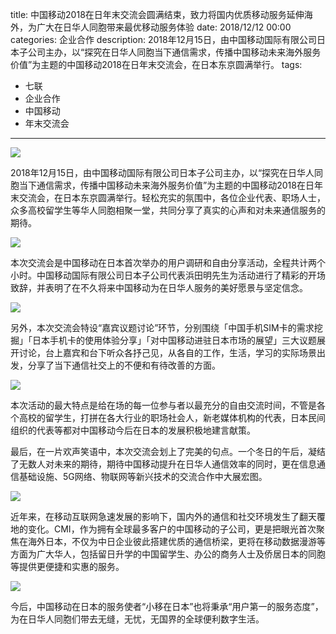 title: 中国移动2018在日年末交流会圆满结束，致力将国内优质移动服务延伸海外，为广大在日华人同胞带来最优移动服务体验
date: 2018/12/12 00:00
categories: 企业合作
description: 2018年12月15日，由中国移动国际有限公司日本子公司主办，以“探究在日华人同胞当下通信需求，传播中国移动未来海外服务价值”为主题的中国移动2018在日年末交流会，在日本东京圆满举行。
tags:
- 七联
- 企业合作
- 中国移动
- 年末交流会

---

![](https://mmbiz.qpic.cn/mmbiz_jpg/SC4EWHYY3MgPs9H20j9SWOR68UeqEqrjfb9pichMU68ep3SkrXmu32owTx90oV2qE91XZgzWLEn0wNC3ALTpSZA/640.jpeg)

2018年12月15日，由中国移动国际有限公司日本子公司主办，以“探究在日华人同胞当下通信需求，传播中国移动未来海外服务价值”为主题的中国移动2018在日年末交流会，在日本东京圆满举行。轻松充实的氛围中，各位企业代表、职场人士，众多高校留学生等华人同胞相聚一堂，共同分享了真实的心声和对未来通信服务的期待。

![](https://mmbiz.qpic.cn/mmbiz_jpg/SC4EWHYY3MgPs9H20j9SWOR68UeqEqrjGLg6k8gebE3axOaZm0QXicmia8MwKehia4YWwIeM6Rw8H8IL9NGsIPCDw/640.jpeg)

本次交流会是中国移动在日本首次举办的用户调研和自由分享活动，全程共计两个小时。中国移动国际有限公司日本子公司代表浜田明先生为活动进行了精彩的开场致辞，并表明了在不久将来中国移动为在日华人服务的美好愿景与坚定信念。

![](https://mmbiz.qpic.cn/mmbiz_jpg/SC4EWHYY3MgPs9H20j9SWOR68UeqEqrjIuqWWk3FlEOib2JiaDrI042icoTv41rbibTmTJoqRgjxvjSic7icvTNZgynA/640.jpeg)

另外，本次交流会特设“嘉宾议题讨论”环节，分别围绕「中国手机SIM卡的需求挖掘」「日本手机卡的使用体验分享」「对中国移动进驻日本市场的展望」三大议题展开讨论，台上嘉宾和台下听众各抒己见，从各自的工作，生活，学习的实际场景出发，分享了当下通信社交上的不便和有待改善的方面。

![](https://mmbiz.qpic.cn/mmbiz_jpg/SC4EWHYY3MgPs9H20j9SWOR68UeqEqrjg77QCwHlCXY531Wh7NaPiaT8SZ0OLyM1tUvMCxZ8fIo6vwSZwyAu0icA/640.jpeg)

本次活动的最大特点是给在场的每一位参与者以最充分的自由交流时间，不管是各个高校的留学生，打拼在各大行业的职场社会人，新老媒体机构的代表，日本民间组织的代表等都对中国移动今后在日本的发展积极地建言献策。

最后，在一片欢声笑语中，本次交流会划上了完美的句点。一个冬日的午后，凝结了无数人对未来的期待，期待中国移动提升在日华人通信效率的同时，更在信息通信基础设施、5G网络、物联网等新兴技术的交流合作中大展宏图。

![](https://mmbiz.qpic.cn/mmbiz_jpg/SC4EWHYY3MgPs9H20j9SWOR68UeqEqrjIuq8FTB267hO8ZwFjdlGRdetSjL2P7pPeSfIcuBJyCBddaOb3BZ8dA/640.jpeg)

近年来，在移动互联网急速发展的影响下，国内外的通信和社交环境发生了翻天覆地的变化。CMI，作为拥有全球最多客户的中国移动的子公司，更是把眼光首次聚焦在海外日本，不仅为中日企业彼此搭建优质的通信桥梁，更将在移动数据漫游等方面为广大华人，包括留日升学的中国留学生、办公的商务人士及侨居日本的同胞等提供更便捷和实惠的服务。

![](https://mmbiz.qpic.cn/mmbiz_jpg/SC4EWHYY3MgPs9H20j9SWOR68UeqEqrjDGyFw13jkuorM9icRyzlHP6v0ncgemnxZm2hcfHXcC4Xicgtvrq3gUcA/640.jpeg)

今后，中国移动在日本的服务使者“小移在日本”也将秉承“用户第一的服务态度”，为在日华人同胞们带去无缝，无忧，无国界的全球便利数字生活。
